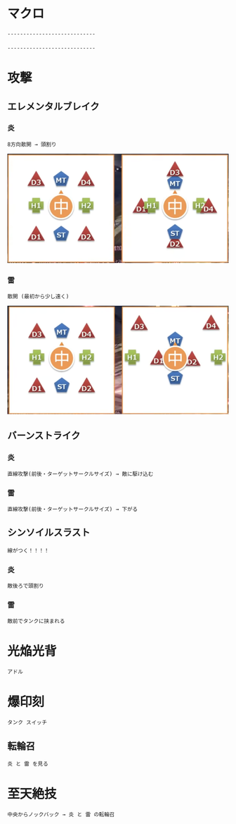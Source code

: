 # マクロ

    ----------------------------

    ----------------------------

# 攻撃

## エレメンタルブレイク
### 炎
    8方向散開 → 頭割り
![](2021-06-01-15-47-10.png)

### 雷
    散開 (最初から少し遠く)
![](2021-06-01-15-48-24.png)

## バーンストライク
### 炎
    直線攻撃(前後・ターゲットサークルサイズ) → 敵に駆け込む
### 雷
    直線攻撃(前後・ターゲットサークルサイズ) → 下がる

## シンソイルスラスト
    線がつく！！！！
### 炎
    敵後ろで頭割り
### 雷
    敵前でタンクに挟まれる

# 光焔光背
    アドル

# 爆印刻   
    タンク スイッチ

## 転輪召
    炎 と 雷 を見る

# 至天絶技
    中央からノックバック → 炎 と 雷 の転輪召
